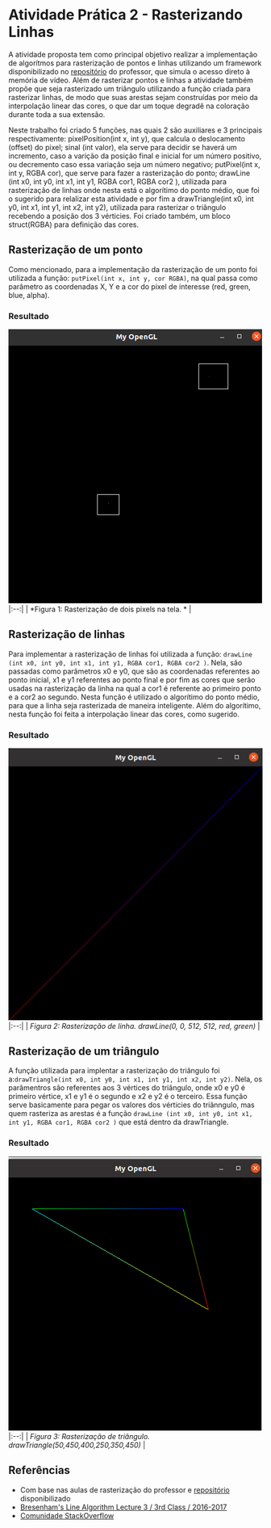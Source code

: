 # Atividade Prática 2 - Rasterizando Linhas

<p>A atividade proposta tem como principal objetivo realizar a implementação de algorítmos para rasterização de pontos e linhas utilizando um framework disponibilizado no <a href="https://github.com/capagot/icg/tree/master/mygl_framework">repositório</a> do professor, que simula o acesso direto à memória de vídeo. Além de rasterizar pontos e linhas a atividade também propõe que seja rasterizado um triângulo utilizando a função criada para rasterizar linhas, de modo que suas arestas sejam construídas por meio da interpolação linear das cores, o que dar um toque degradê na coloração durante toda a sua extensão. </p>

<p>Neste trabalho foi criado 5 funções, nas quais 2 são auxiliares e 3 principais respectivamente: pixelPosition(int x, int y), que calcula o deslocamento (offset) do pixel; sinal (int valor), ela serve para decidir se haverá um incremento, caso a varição da posição final e inicial for um número positivo, ou decremento  caso essa variação seja um número negativo; putPixel(int x, int y, RGBA cor), que serve para fazer a rasterização do ponto; drawLine (int x0, int y0, int x1, int y1, RGBA cor1, RGBA cor2 ), utilizada para rasterização de linhas onde nesta está o algorítimo do ponto médio, que foi o sugerido para relalizar esta atividade e por fim a drawTriangle(int x0, int y0, int x1, int y1, int x2, int y2), utilizada para rasterizar o triângulo recebendo a posição dos 3 vérticies. Foi criado também, um bloco struct(RGBA) para definição das cores.</p>

## Rasterização de um ponto

Como mencionado, para a implementação da rasterização de um ponto foi utilizada a função:
`putPixel(int x, int y, cor RGBA)`, na qual passa como parâmetro as coordenadas X, Y e a cor do pixel de interesse (red, green, blue, alpha). 

### Resultado

![](https://github.com/andersonleitee/ICG/blob/master/Atividade_02/02_mygl_framework/prints/Pontos.png?raw=true) 
|:--:| 
| *Figura 1: Rasterização de dois pixels na tela. * |

## Rasterização de linhas

Para implementar a rasterização de linhas foi utilizada a função: `drawLine (int x0, int y0, int x1, int y1, RGBA cor1, RGBA cor2 )`. Nela, são passadas como parâmetros x0 e y0, que são as coordenadas referentes ao ponto inicial, x1 e y1 referentes ao ponto final e por fim as cores que serão usadas na rasterização da linha na qual a cor1 é referente ao primeiro ponto e a cor2 ao segundo. Nesta função é utilizado o algorítimo do ponto médio, para que a linha seja rasterizada de maneira inteligente. Além do algorítimo, nesta função foi feita a interpolação linear das cores, como sugerido. 

### Resultado


![](https://github.com/andersonleitee/ICG/blob/master/Atividade_02/02_mygl_framework/prints/LInhaa.png?raw=true) 
|:--:| 
| *Figura 2: Rasterização de linha. drawLine(0, 0, 512, 512, red, green)* |

## Rasterização de um triângulo

A função utilizada para implentar a rasterização do triângulo foi a:`drawTriangle(int x0, int y0, int x1, int y1, int x2, int y2)`. Nela, os parâmentros são referentes aos 3 vértices do triângulo, onde x0 e y0 é primeiro vértice, x1 e y1 é o segundo e x2 e y2 é o terceiro. Essa função serve basicamente para pegar os valores dos vérticies do triânngulo, mas quem rasteriza as arestas é a função `drawLine (int x0, int y0, int x1, int y1, RGBA cor1, RGBA cor2 )` que está dentro da drawTriangle.

### Resultado



![](https://github.com/andersonleitee/ICG/blob/master/Atividade_02/02_mygl_framework/prints/trangle.png?raw=true) 
|:--:| 
| *Figura 3: Rasterização de triângulo. drawTriangle(50,450,400,250,350,450)* |

## Referências
- Com base nas aulas de rasterização do professor e <a href="https://github.com/capagot/icg/tree/master/mygl_framework"> repositório</a> disponibilizado
- <a href= "http://www.uobabylon.edu.iq/eprints/publication_2_22893_6215.pdf">Bresenham's Line Algorithm Lecture 3 / 3rd Class / 2016-2017 </a>
- <a href="https://stackoverflow.com/">Comunidade StackOverflow</a>
